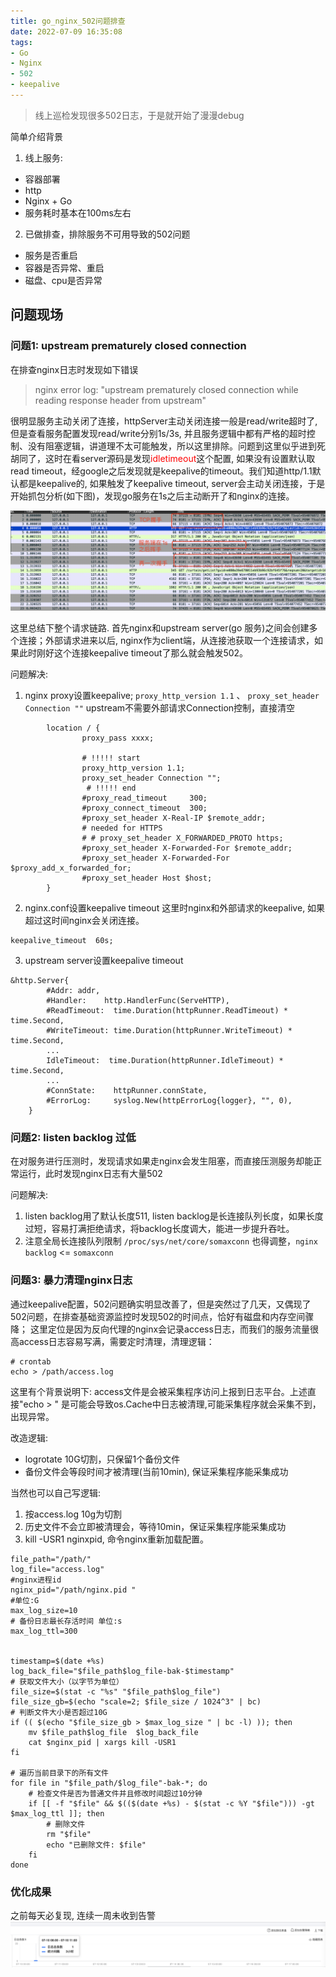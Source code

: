 ```yaml
---
title: go_nginx_502问题排查
date: 2022-07-09 16:35:08
tags:
- Go
- Nginx
- 502
- keepalive
---
```

> 线上巡检发现很多502日志，于是就开始了漫漫debug
<!-- more -->

简单介绍背景
1. 线上服务:
- 容器部署
- http
- Nginx + Go
- 服务耗时基本在100ms左右

2. 已做排查，排除服务不可用导致的502问题
- 服务是否重启
- 容器是否异常、重启
- 磁盘、cpu是否异常



## 问题现场
### 问题1: upstream prematurely closed connection 
在排查nginx日志时发现如下错误
> nginx error log: "upstream prematurely closed connection while reading response header from upstream"

很明显服务主动关闭了连接，httpServer主动关闭连接一般是read/write超时了, 但是查看服务配置发现read/write分别1s/3s, 并且服务逻辑中都有严格的超时控制、没有阻塞逻辑，讲道理不太可能触发，所以这里排除。问题到这里似乎进到死胡同了，这时在看server源码是发现<font color="red">idletimeout</font>这个配置, 如果没有设置默认取read timeout，经google之后发现就是keepalive的timeout。我们知道http/1.1默认都是keepalive的, 如果触发了keepalive timeout, server会主动关闭连接，于是开始抓包分析(如下图)，发现go服务在1s之后主动断开了和nginx的连接。

![img.png](/images/wireshark_502.png)

这里总结下整个请求链路.
首先nginx和upstream server(go 服务)之间会创建多个连接；外部请求进来以后, nginx作为client端，从连接池获取一个连接请求，如果此时刚好这个连接keepalive timeout了那么就会触发502。

问题解决:
1. nginx proxy设置keepalive;
`proxy_http_version 1.1` 、 `proxy_set_header Connection ""`
upstream不需要外部请求Connection控制，直接清空
```
        location / {
                proxy_pass xxxx;
                
                # !!!!! start 
                proxy_http_version 1.1;
                proxy_set_header Connection "";
                 # !!!!! end 
                #proxy_read_timeout     300;    
                #proxy_connect_timeout  300;
                #proxy_set_header X-Real-IP $remote_addr;
                # needed for HTTPS
                # # proxy_set_header X_FORWARDED_PROTO https;
                #proxy_set_header X-Forwarded-For $remote_addr;
                #proxy_set_header X-Forwarded-For $proxy_add_x_forwarded_for;
                #proxy_set_header Host $host;
        }
```
2. nginx.conf设置keepalive timeout
这里时nginx和外部请求的keepalive, 如果超过这时间nginx会关闭连接。
```
keepalive_timeout  60s;
```
3. upstream server设置keepalive timeout
```
&http.Server{
		#Addr: addr,
		#Handler:    http.HandlerFunc(ServeHTTP),
		#ReadTimeout:  time.Duration(httpRunner.ReadTimeout) * time.Second,
		#WriteTimeout: time.Duration(httpRunner.WriteTimeout) * time.Second,
		...
		IdleTimeout:  time.Duration(httpRunner.IdleTimeout) * time.Second,
		...
		#ConnState:    httpRunner.connState,
		#ErrorLog:     syslog.New(httpErrorLog{logger}, "", 0),
	}
```
### 问题2: listen backlog 过低
在对服务进行压测时，发现请求如果走nginx会发生阻塞，而直接压测服务却能正常运行，此时发现nginx日志有大量502

问题解决:
1. listen backlog用了默认长度511, listen backlog是长连接队列长度，如果长度过短，容易打满拒绝请求，将backlog长度调大，能进一步提升吞吐。
2. 注意全局长连接队列限制 `/proc/sys/net/core/somaxconn` 也得调整，`nginx backlog` <= `somaxconn`

### 问题3: 暴力清理nginx日志
通过keepalive配置，502问题确实明显改善了，但是突然过了几天，又偶现了502问题，在排查基础资源监控时发现502的时间点，恰好有磁盘和内存空间骤降；
这里定位是因为反向代理的nginx会记录access日志，而我们的服务流量很高access日志容易写满，需要定时清理，清理逻辑：
```
# crontab
echo > /path/access.log
```
这里有个背景说明下:
access文件是会被采集程序访问上报到日志平台。上述直接"echo > " 是可能会导致os.Cache中日志被清理,可能采集程序就会采集不到，出现异常。

改造逻辑: 
- logrotate 10G切割，只保留1个备份文件
- 备份文件会等段时间才被清理(当前10min), 保证采集程序能采集成功

当然也可以自己写逻辑:
1. 按access.log 10g为切割
2. 历史文件不会立即被清理会，等待10min，保证采集程序能采集成功
3. kill -USR1 nginxpid, 命令nginx重新加载配置。
```
file_path="/path/"
log_file="access.log"
#nginx进程id
nginx_pid="/path/nginx.pid "
#单位:G
max_log_size=10
# 备份日志最长存活时间 单位:s
max_log_ttl=300


timestamp=$(date +%s)
log_back_file="$file_path$log_file-bak-$timestamp"
# 获取文件大小（以字节为单位）
file_size=$(stat -c "%s" "$file_path$log_file")
file_size_gb=$(echo "scale=2; $file_size / 1024^3" | bc)
# 判断文件大小是否超过10G
if (( $(echo "$file_size_gb > $max_log_size " | bc -l) )); then
    mv $file_path$log_file  $log_back_file
    cat $nginx_pid | xargs kill -USR1
fi

# 遍历当前目录下的所有文件
for file in "$file_path/$log_file"-bak-*; do
    # 检查文件是否为普通文件并且修改时间超过10分钟
    if [[ -f "$file" && $(($(date +%s) - $(stat -c %Y "$file"))) -gt $max_log_ttl ]]; then
        # 删除文件
        rm "$file"
        echo "已删除文件: $file"
    fi
done
```
### 优化成果
之前每天必复现, 连续一周未收到告警
![img.png](../images/now_502.png)